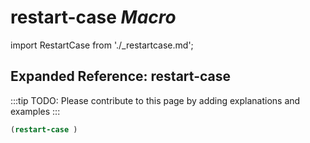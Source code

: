 # **restart-case** *Macro*

import RestartCase from './_restartcase.md';

<RestartCase />

## Expanded Reference: restart-case

:::tip
TODO: Please contribute to this page by adding explanations and examples
:::

```lisp
(restart-case )
```
